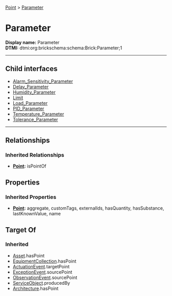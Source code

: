 [Point](../Point.md) > [Parameter](#)
# Parameter

**Display name:** Parameter<br />
**DTMI:** dtmi:org:brickschema:schema:Brick:Parameter;1

---


## Child interfaces
* [Alarm_Sensitivity_Parameter](Alarm_Sensitivity_Parameter/Alarm_Sensitivity_Parameter.md)
* [Delay_Parameter](Delay_Parameter/Delay_Parameter.md)
* [Humidity_Parameter](Humidity_Parameter/Humidity_Parameter.md)
* [Limit](Limit/Limit.md)
* [Load_Parameter](Load_Parameter/Load_Parameter.md)
* [PID_Parameter](PID_Parameter/PID_Parameter.md)
* [Temperature_Parameter](Temperature_Parameter/Temperature_Parameter.md)
* [Tolerance_Parameter](Tolerance_Parameter/Tolerance_Parameter.md)

---
## Relationships
### Inherited Relationships
* **[Point](../Point.md):** isPointOf
## Properties
### Inherited Properties
* **[Point](../Point.md):** aggregate, customTags, externalIds, hasQuantity, hasSubstance, lastKnownValue, name
## Target Of
### Inherited
* [Asset](../../Asset/Asset.md).hasPoint
* [EquipmentCollection](../../Collection/AssetCollection/EquipmentCollection/EquipmentCollection.md).hasPoint
* [ActuationEvent](../../Event/PointEvent/ActuationEvent.md).targetPoint
* [ExceptionEvent](../../Event/PointEvent/ExceptionEvent.md).sourcePoint
* [ObservationEvent](../../Event/PointEvent/ObservationEvent.md).sourcePoint
* [ServiceObject](../../Information/ServiceObject/ServiceObject.md).producedBy
* [Architecture](../../Space/Architecture/Architecture.md).hasPoint
